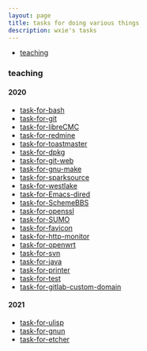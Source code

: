 ```yaml
---
layout: page
title: tasks for doing various things
description: wxie's tasks
---
```


<div class="navbar">
    <div class="navbar-inner">
        <ul class="nav">
            <li><a href="#teaching">teaching</a></li>
        </ul>
    </div>
</div>


### <a name="teaching"></a>teaching

#### 2020

- [task-for-bash](task/task-for-bash.html)
- [task-for-git](task/task-for-git.html)
- [task-for-libreCMC](task/task-for-libreCMC.html)
- [task-for-redmine](task/task-for-redmine.html)
- [task-for-toastmaster](task/task-for-toastmaster.html)
- [task-for-dpkg](task/task-for-dpkg.html)
- [task-for-git-web](task/task-for-git-web.html)
- [task-for-gnu-make](task/task-for-gnu-make.html)
- [task-for-sparksource](task/task-for-sparksource.html)
- [task-for-westlake](task/task-for-westlake.html)
- [task-for-Emacs-dired](task/task-for-Emacs-dired.html)
- [task-for-SchemeBBS](task/task-for-SchemeBBS.html)
- [task-for-openssl](task/task-for-openssl.html)
- [task-for-SUMO](task/task-for-SUMO.html)
- [task-for-favicon](task/task-for-favicon.html)
- [task-for-http-monitor](task/task-for-http-monitor.html)
- [task-for-openwrt](task/task-for-openwrt.html)
- [task-for-svn](task/task-for-svn.html)
- [task-for-java](task/task-for-java.html)
- [task-for-printer](task/task-for-printer.html)
- [task-for-test](task/task-for-test.html)
- [task-for-gitlab-custom-domain](task/task-for-gitlab-custom-domain.html)

#### 2021
- [task-for-ulisp](task/task-for-ulisp.html)
- [task-for-gnun](task/task-for-gnun.html)
- [task-for-etcher](task/task-for-etcher.html)